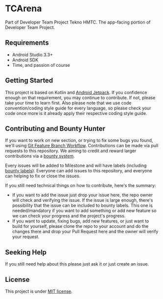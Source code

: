 # TCArena

Part of Developer Team Project Tekno HMTC. The app-facing portion of Developer Team Project.

## Requirements

- Android Studio 3.3+
- Android SDK
- Time, and passion of course

## Getting Started

This project is based on Kotlin and [Android Jetpack](https://developer.android.com/jetpack/). If you confidence enough on that requirement, you may continue to contribute. If not, please take your time to learn first. Also please note that we use code convention/coding style guide for every language, so please check your code once more is it already apply their respective coding style guide.

## Contributing and Bounty Hunter

If you want to work on new section, or trying to fix some bugs you found, we'll using [Git Feature Branch Workflow](https://www.atlassian.com/git/tutorials/comparing-workflows/feature-branch-workflow). Contributions can be made via pull requests to this repository. We aiming to credit and reward larger contributions via a [bounty system](https://github.com/bountysource/core/wiki/Frequently-Asked-Questions#bounties).

Every issues will be added to Milestone and will have labels (including [bounty labels](https://github.com/tekno-HMTC/web-hmtc/issues?q=is%3Aissue+is%3Aopen+label%3Abounty)). Everyone can add issues to this repository, and everyone can helping to fix or close the issues.

If you still need technical things on how to contribute, here's the summary:

- If you want to add the issue just drop your issue here, the repo owner will check and verifying the issue. If the issue is large enough, there's possibility that the issue can be included to bounty labels. This one is needed/mandatory if you want to add something or add new feature so we can check your progress and the project's progress.
- If you want to update, fixing bugs, add new features, or just want to build for yourself, please clone the repo to your account and do the changes there and drop your Pull Request here and the owner will verify your request.

## Seeking Help

If you still need help about this please just ask it or just create an issue.

## License

This project is under [MIT license](https://opensource.org/licenses/MIT).
